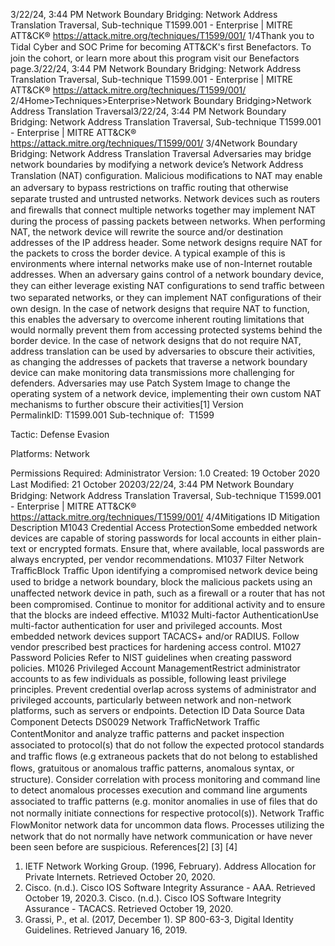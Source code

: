 3/22/24, 3:44 PM Network Boundary Bridging: Network Address Translation Traversal, Sub-technique T1599.001 - Enterprise | MITRE ATT&CK®
https://attack.mitre.org/techniques/T1599/001/ 1/4Thank you to Tidal Cyber and SOC Prime for becoming ATT&CK's ﬁrst Benefactors. To join the cohort, or learn more about this program visit our
Benefactors page.3/22/24, 3:44 PM Network Boundary Bridging: Network Address Translation Traversal, Sub-technique T1599.001 - Enterprise | MITRE ATT&CK®
https://attack.mitre.org/techniques/T1599/001/ 2/4Home>Techniques>Enterprise>Network Boundary Bridging>Network Address Translation Traversal3/22/24, 3:44 PM Network Boundary Bridging: Network Address Translation Traversal, Sub-technique T1599.001 - Enterprise | MITRE ATT&CK®
https://attack.mitre.org/techniques/T1599/001/ 3/4Network Boundary Bridging: Network Address
Translation Traversal
Adversaries may bridge network boundaries by modifying a network device’s Network Address Translation (NAT) conﬁguration. Malicious
modiﬁcations to NAT may enable an adversary to bypass restrictions on traﬃc routing that otherwise separate trusted and untrusted
networks.
Network devices such as routers and ﬁrewalls that connect multiple networks together may implement NAT during the process of passing
packets between networks. When performing NAT, the network device will rewrite the source and/or destination addresses of the IP address
header. Some network designs require NAT for the packets to cross the border device. A typical example of this is environments where
internal networks make use of non-Internet routable addresses.
When an adversary gains control of a network boundary device, they can either leverage existing NAT conﬁgurations to send traﬃc between
two separated networks, or they can implement NAT conﬁgurations of their own design. In the case of network designs that require NAT to
function, this enables the adversary to overcome inherent routing limitations that would normally prevent them from accessing protected
systems behind the border device. In the case of network designs that do not require NAT, address translation can be used by adversaries to
obscure their activities, as changing the addresses of packets that traverse a network boundary device can make monitoring data
transmissions more challenging for defenders.
Adversaries may use Patch System Image to change the operating system of a network device, implementing their own custom NAT
mechanisms to further obscure their activities[1]
Version PermalinkID: T1599.001
Sub-technique of:  T1599

Tactic: Defense Evasion

Platforms: Network

Permissions Required: Administrator
Version: 1.0
Created: 19 October 2020
Last Modiﬁed: 21 October 20203/22/24, 3:44 PM Network Boundary Bridging: Network Address Translation Traversal, Sub-technique T1599.001 - Enterprise | MITRE ATT&CK®
https://attack.mitre.org/techniques/T1599/001/ 4/4Mitigations
ID Mitigation Description
M1043 Credential Access
ProtectionSome embedded network devices are capable of storing passwords for local accounts in either plain-
text or encrypted formats. Ensure that, where available, local passwords are always encrypted, per
vendor recommendations. 
M1037 Filter Network
TraﬃcBlock Traﬃc Upon identifying a compromised network device being used to bridge a network boundary,
block the malicious packets using an unaffected network device in path, such as a ﬁrewall or a router
that has not been compromised. Continue to monitor for additional activity and to ensure that the
blocks are indeed effective.
M1032 Multi-factor
AuthenticationUse multi-factor authentication for user and privileged accounts. Most embedded network devices
support TACACS+ and/or RADIUS. Follow vendor prescribed best practices for hardening access
control. 
M1027 Password Policies Refer to NIST guidelines when creating password policies. 
M1026 Privileged Account
ManagementRestrict administrator accounts to as few individuals as possible, following least privilege principles.
Prevent credential overlap across systems of administrator and privileged accounts, particularly
between network and non-network platforms, such as servers or endpoints.
Detection
ID Data Source Data Component Detects
DS0029 Network TraﬃcNetwork Traﬃc
ContentMonitor and analyze traﬃc patterns and packet inspection associated to protocol(s) that
do not follow the expected protocol standards and traﬃc ﬂows (e.g extraneous packets
that do not belong to established ﬂows, gratuitous or anomalous traﬃc patterns,
anomalous syntax, or structure). Consider correlation with process monitoring and
command line to detect anomalous processes execution and command line arguments
associated to traﬃc patterns (e.g. monitor anomalies in use of ﬁles that do not normally
initiate connections for respective protocol(s)).
Network Traﬃc
FlowMonitor network data for uncommon data ﬂows. Processes utilizing the network that do
not normally have network communication or have never been seen before are
suspicious.
References[2]
[3]
[4]
1. IETF Network Working Group. (1996, February). Address
Allocation for Private Internets. Retrieved October 20, 2020.
2. Cisco. (n.d.). Cisco IOS Software Integrity Assurance - AAA.
Retrieved October 19, 2020.3. Cisco. (n.d.). Cisco IOS Software Integrity Assurance -
TACACS. Retrieved October 19, 2020.
4. Grassi, P., et al. (2017, December 1). SP 800-63-3, Digital
Identity Guidelines. Retrieved January 16, 2019.